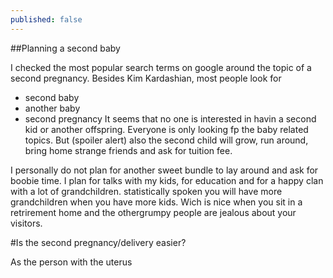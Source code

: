 ```yaml
---
published: false
---
```


##Planning a second baby

I checked the most popular search terms on google around the topic of a second pregnancy. Besides Kim Kardashian, most people look for 
- second baby
- another baby
- second pregnancy
It seems that no one is interested in havin a second kid or another offspring. Everyone is only looking fp the baby related topics. But (spoiler alert) also the second child will grow, run around, bring home strange friends and ask for tuition fee.

I personally do not plan for another sweet bundle to lay around and ask for boobie time. I plan for talks with my kids, for education and for a happy clan with a lot of grandchildren. statistically spoken you will have more grandchildren when you have more kids. Wich is nice when you sit in a retrirement home and the othergrumpy people are jealous about your visitors.

#Is the second pregnancy/delivery easier?

As the person with the uterus



